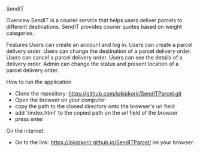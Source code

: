 SendIT

Overview
SendIT is a courier service that helps users deliver parcels to different destinations. SendIT provides courier quotes based on weight categories.

Features
Users can create an account and log in.
Users can create a parcel delivery order.
Users can change the destination of a parcel delivery order.
Users can cancel a parcel delivery order.
Users can see the details of a delivery order.
Admin can change the status and present location of a parcel delivery order.

How to run the application
- Clone the repository: https://github.com/ipkipkorir/SendITParcel.git
- Open the browser on your computer
- copy the path to the cloned directory onto the browser's url field
- add '/index.html' to the copied path on the url field of the browser
- press enter

On the internet:
- Go to the link: https://ipkipkorir.github.io/SendITParcel/ on your browser.